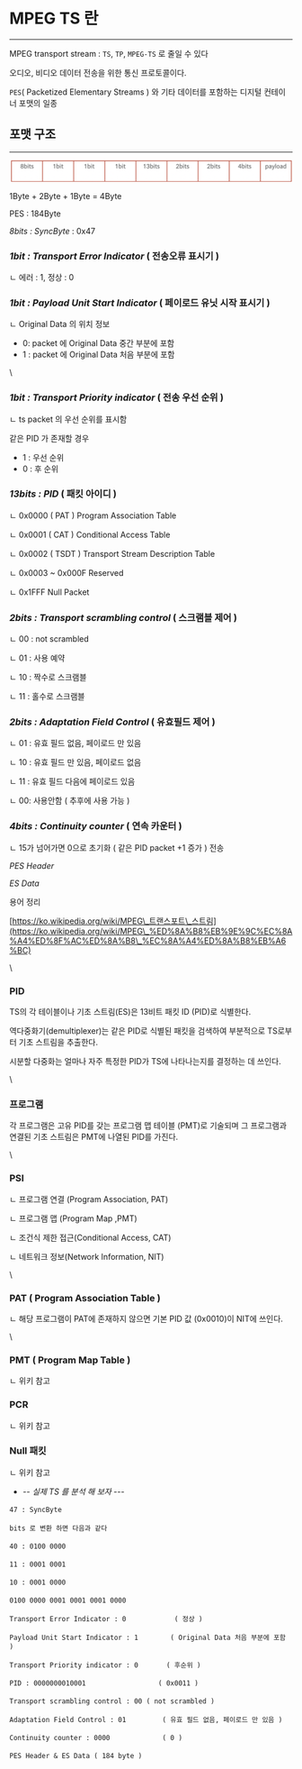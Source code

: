 # MPEG TS 란

***

MPEG transport stream : `TS`, `TP`, `MPEG-TS` 로 줄일 수 있다

오디오, 비디오 데이터 전송을 위한 통신 프로토콜이다.

`PES`( Packetized Elementary Streams ) 와 기타 데이터를 포함하는 디지털 컨테이너 포맷의 일종

## 포맷 구조

***

![](../../images/비트.png)

1Byte + 2Byte + 1Byte = 4Byte

PES : 184Byte

_8bits : SyncByte_ : 0x47

### _1bit : Transport Error Indicator_ ( 전송오류 표시기 )

ㄴ 에러 : 1, 정상 : 0

### _1bit :  Payload Unit Start Indicator_ ( 페이로드 유닛 시작 표시기 )

ㄴ Original Data 의 위치 정보

* 0: packet 에 Original Data 중간 부분에 포함
* 1 : packet 에 Original Data 처음 부분에 포함

\


### _1bit : Transport Priority indicator_ ( 전송 우선 순위 )

ㄴ ts packet 의 우선 순위를 표시함

같은 PID 가 존재할 경우

* 1 : 우선 순위
* 0 : 후 순위

### _13bits : PID_ ( 패킷 아이디 )

ㄴ 0x0000 ( PAT ) Program Association Table

ㄴ 0x0001 ( CAT ) Conditional Access Table

ㄴ 0x0002 ( TSDT ) Transport Stream Description Table

ㄴ 0x0003 \~ 0x000F Reserved

ㄴ 0x1FFF Null Packet

### _2bits : Transport scrambling control_ ( 스크램블 제어 )

ㄴ 00 : not scrambled

ㄴ 01 : 사용 예약

ㄴ 10 : 짝수로 스크램블

ㄴ 11 : 홀수로 스크램블

### _2bits : Adaptation Field Control_ ( 유효필드 제어 )

ㄴ 01 : 유효 필드 없음, 페이로드 만 있음

ㄴ 10 : 유효 필드 만 있음, 페이로드 없음

ㄴ 11 : 유효 필드 다음에 페이로드 있음

ㄴ  00: 사용안함 ( 추후에 사용 가능 )

### _4bits : Continuity counter_ ( 연속 카운터 )

ㄴ 15가 넘어가면 0으로 초기화 ( 같은 PID packet +1 증가 ) 전송

_PES Header_

_ES Data_

용어 정리

[https://ko.wikipedia.org/wiki/MPEG\_트랜스포트\_스트림](https://ko.wikipedia.org/wiki/MPEG\_%ED%8A%B8%EB%9E%9C%EC%8A%A4%ED%8F%AC%ED%8A%B8\_%EC%8A%A4%ED%8A%B8%EB%A6%BC)

\


### PID

TS의 각 테이블이나 기초 스트림(ES)은 13비트 패킷 ID (PID)로 식별한다.

역다중화기(demultiplexer)는 같은 PID로 식별된 패킷을 검색하여 부분적으로 TS로부터 기초 스트림을 추출한다.

시분할 다중화는 얼마나 자주 특정한 PID가 TS에 나타나는지를 결정하는 데 쓰인다.

\


### 프로그램

각 프로그램은 고유 PID를 갖는 프로그램 맵 테이블 (PMT)로 기술되며 그 프로그램과 연결된 기초 스트림은 PMT에 나열된 PID를 가진다.

\


### PSI

ㄴ 프로그램 연결 (Program Association, PAT)

ㄴ 프로그램 맵 (Program Map ,PMT)

ㄴ 조건식 제한 접근(Conditional Access, CAT)

ㄴ 네트워크 정보(Network Information, NIT)

\


### PAT ( Program Association Table )

ㄴ 해당 프로그램이 PAT에 존재하지 않으면 기본 PID 값 (0x0010)이 NIT에 쓰인다.

\


### PMT ( Program Map Table )

ㄴ 위키 참고

### PCR

ㄴ 위키 참고

### Null 패킷

ㄴ 위키 참고

* _-- 실제 TS 를 분석 해 보자 ---_

```tsx
47 : SyncByte

bits 로 변환 하면 다음과 같다

40 : 0100 0000

11 : 0001 0001

10 : 0001 0000

0100 0000 0001 0001 0001 0000

Transport Error Indicator : 0            ( 정상 )

Payload Unit Start Indicator : 1        ( Original Data 처음 부분에 포함 ) 

Transport Priority indicator : 0       ( 후순위 )

PID : 0000000010001                  ( 0x0011 )

Transport scrambling control : 00 ( not scrambled )

Adaptation Field Control : 01         ( 유효 필드 없음, 페이로드 만 있음 )

Continuity counter : 0000             ( 0 )

PES Header & ES Data ( 184 byte )
```

